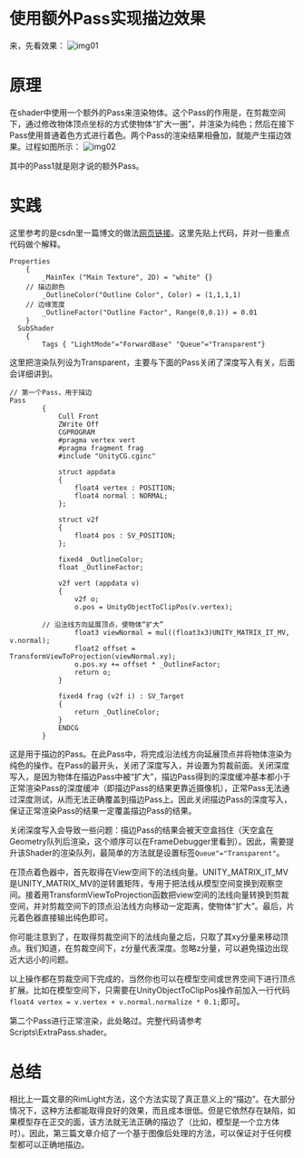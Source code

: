 # 使用额外Pass实现描边效果
来，先看效果：
![img01](http://www.cherryfrog.net/images/blogs/outline-ep-001.jpg)


# 原理
在shader中使用一个额外的Pass来渲染物体。这个Pass的作用是，在剪裁空间下，通过修改物体顶点坐标的方式使物体“扩大一圈”，并渲染为纯色；然后在接下Pass使用普通着色方式进行着色。两个Pass的渲染结果相叠加，就能产生描边效果。过程如图所示：
![img02](http://www.cherryfrog.net/images/blogs/outline-ep-002.jpg)

其中的Pass1就是刚才说的额外Pass。

# 实践
这里参考的是csdn里一篇博文的做法[网页链接](https://blog.csdn.net/puppet_master/article/details/54000951)。这里先贴上代码，并对一些重点代码做个解释。
```
Properties
	{
		_MainTex ("Main Texture", 2D) = "white" {}
    // 描边颜色
		_OutlineColor("Outline Color", Color) = (1,1,1,1)
    // 边缘宽度
		_OutlineFactor("Outline Factor", Range(0,0.1)) = 0.01
	}
  SubShader
	{
		Tags { "LightMode"="ForwardBase" "Queue"="Transparent"}
```
这里把渲染队列设为Transparent，主要与下面的Pass关闭了深度写入有关，后面会详细讲到。
```
// 第一个Pass，用于描边
Pass
		{
			Cull Front
			ZWrite Off
			CGPROGRAM
			#pragma vertex vert
			#pragma fragment frag		
			#include "UnityCG.cginc"

			struct appdata
			{
				float4 vertex : POSITION;
				float4 normal : NORMAL;
			};

			struct v2f
			{
				float4 pos : SV_POSITION;
			};

			fixed4 _OutlineColor;
			float _OutlineFactor;
			
			v2f vert (appdata v)
			{
				v2f o;
				o.pos = UnityObjectToClipPos(v.vertex);
				
        // 沿法线方向延展顶点，使物体“扩大”
				float3 viewNormal = mul((float3x3)UNITY_MATRIX_IT_MV, v.normal);
				float2 offset = TransformViewToProjection(viewNormal.xy);
				o.pos.xy += offset * _OutlineFactor;
				return o;
			}
			
			fixed4 frag (v2f i) : SV_Target
			{
				return _OutlineColor;
			}
			ENDCG
		}
```
这是用于描边的Pass。在此Pass中，将完成沿法线方向延展顶点并将物体渲染为纯色的操作。在Pass的最开头，关闭了深度写入，并设置为剪裁前面。关闭深度写入，是因为物体在描边Pass中被“扩大”，描边Pass得到的深度缓冲基本都小于正常渲染Pass的深度缓冲（即描边Pass的结果更靠近摄像机），正常Pass无法通过深度测试，从而无法正确覆盖到描边Pass上。因此关闭描边Pass的深度写入，保证正常渲染Pass的结果一定覆盖描边Pass的结果。

关闭深度写入会导致一些问题：描边Pass的结果会被天空盒挡住（天空盒在Geometry队列后渲染，这个顺序可以在FrameDebugger里看到）。因此，需要提升该Shader的渲染队列，最简单的方法就是设置标签`Queue"="Transparent"`。

在顶点着色器中，首先取得在View空间下的法线向量。UNITY_MATRIX_IT_MV是UNITY_MATRIX_MV的逆转置矩阵，专用于把法线从模型空间变换到观察空间。接着用TransformViewToProjection函数把view空间的法线向量转换到剪裁空间，并对剪裁空间下的顶点沿法线方向移动一定距离，使物体“扩大”。最后，片元着色器直接输出纯色即可。

你可能注意到了，在取得剪裁空间下的法线向量之后，只取了其xy分量来移动顶点。我们知道，在剪裁空间下，z分量代表深度。忽略z分量，可以避免描边出现近大远小的问题。

以上操作都在剪裁空间下完成的，当然你也可以在模型空间或世界空间下进行顶点扩展。比如在模型空间下，只需要在UnityObjectToClipPos操作前加入一行代码`float4 vertex = v.vertex + v.normal.normalize * 0.1;`即可。

第二个Pass进行正常渲染，此处略过。完整代码请参考Scripts\ExtraPass.shader。

# 总结
相比上一篇文章的RimLight方法，这个方法实现了真正意义上的“描边”。在大部分情况下，这种方法都能取得良好的效果，而且成本很低。但是它依然存在缺陷，如果模型存在正交的面，该方法就无法正确的描边了（比如，模型是一个立方体时）。因此，第三篇文章介绍了一个基于图像后处理的方法，可以保证对于任何模型都可以正确地描边。
